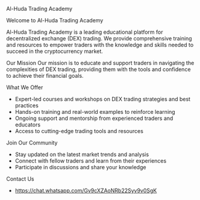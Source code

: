 Al-Huda Trading Academy

Welcome to Al-Huda Trading Academy

Al-Huda Trading Academy is a leading educational platform for decentralized exchange (DEX) trading. We provide comprehensive training and resources to empower traders with the knowledge and skills needed to succeed in the cryptocurrency market.

Our Mission
Our mission is to educate and support traders in navigating the complexities of DEX trading, providing them with the tools and confidence to achieve their financial goals.

What We Offer
- Expert-led courses and workshops on DEX trading strategies and best practices
- Hands-on training and real-world examples to reinforce learning
- Ongoing support and mentorship from experienced traders and educators
- Access to cutting-edge trading tools and resources

Join Our Community
- Stay updated on the latest market trends and analysis
- Connect with fellow traders and learn from their experiences
- Participate in discussions and share your knowledge

Contact Us
- https://chat.whatsapp.com/Gv9cXZAoNRb22Syv9v0SgK